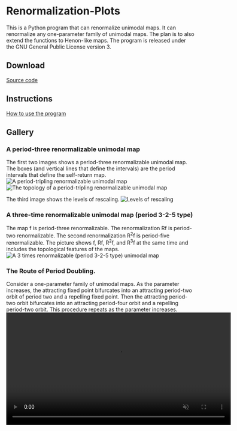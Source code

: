 # Renormalization-Plots

This is a Python program that can renormalize unimodal maps. 
It can renormalize any one-parameter family of unimodal maps.
The plan is to also extend the functions to Henon-like maps. 
The program is released under the GNU General Public License version 3.

## Download

[Source code](https://github.com/dsoutw/Renormalization-Plot/releases)

## Instructions

[How to use the program](https://github.com/dsoutw/Renormalization-Plot/blob/master/README.md)

## Gallery

### A period-three renormalizable unimodal map
The first two images shows a period-three renormalizable unimodal map.
The boxes (and vertical lines that define the intervals) are the period intervals that define the self-return map.  
![A period-tripling renormalizable unimodal map](/res/Gallery1.png)
![The topology of a period-tripling renormalizable unimodal map](/res/Gallery2.png)

The third image shows the levels of rescaling.
![Levels of rescaling](/res/Gallery3.png)

### A three-time renormalizable unimodal map (period 3-2-5 type)
The map f is period-three renormalizable. The renormalization Rf is period-two renormalizable. The second renormalization R<sup>2</sup>f is period-five renormalizable.
The picture shows f, Rf, R<sup>2</sup>f, and R<sup>3</sup>f at the same time and includes the topological features of the maps.
![A 3 times renormalizable (period 3-2-5 type) unimodal map](/res/Gallery4.png)

### The Route of Period Doubling.
Consider a one-parameter family of unimodal maps. 
As the parameter increases, the attracting fixed point bifurcates into an attracting period-two orbit of period two and a repelling fixed point. 
Then the attracting period-two orbit bifurcates into an attracting period-four orbit and a repelling period-two orbit.
This procedure repeats as the parameter increases.
<video muted controls width="600">
    <source src="res/PeriodDoubling.mp4" type="video/mp4">
</video>

